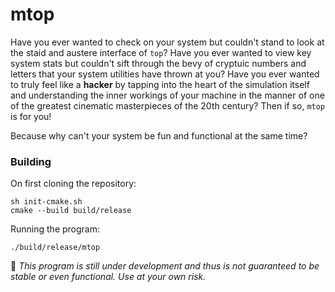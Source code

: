 # mtop

Have you ever wanted to check on your system but couldn't stand to look at the staid and austere interface of `top`? Have you ever wanted to view key system stats but couldn't sift through the bevy of cryptuic numbers and letters that your system utilities have thrown at you? Have you ever wanted to truly feel like a **hacker** by tapping into the heart of the simulation itself and understanding the inner workings of your machine in the manner of one of the greatest cinematic masterpieces of the 20th century? Then if so, `mtop` is for you!

Because why can't your system be fun and functional at the same time?

### Building

On first cloning the repository:

```
sh init-cmake.sh
cmake --build build/release
```

Running the program:

```
./build/release/mtop
```

🚨 *This program is still under development and thus is not guaranteed to be stable or even functional. Use at your own risk.*
